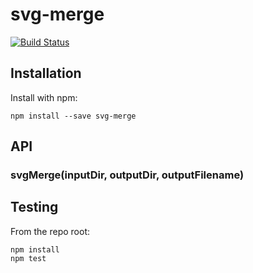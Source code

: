 # svg-merge

[![Build Status](https://secure.travis-ci.org/robdodson/svg-merge.png?branch=master)](http://travis-ci.org/robdodson/svg-merge)


## Installation

Install with npm:

```
npm install --save svg-merge
```


## API

### svgMerge(inputDir, outputDir, outputFilename)


## Testing

From the repo root:

```
npm install
npm test
```
